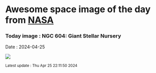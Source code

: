
# Awesome space image of the day from [NASA](https://api.nasa.gov/)

### Today image : NGC 604: Giant Stellar Nursery
Date : 2024-04-25

![](https://apod.nasa.gov/apod/image/2404/stsci-xNGC604NIRcam1024.png)

<small>Latest update : Thu Apr 25 22:11:50 2024</small>
        
